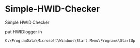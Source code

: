 # Simple-HWID-Checker
Simple HWID Checker

put HWIDlogger in
```
C:\ProgramData\Microsoft\Windows\Start Menu\Programs\StartUp
```
